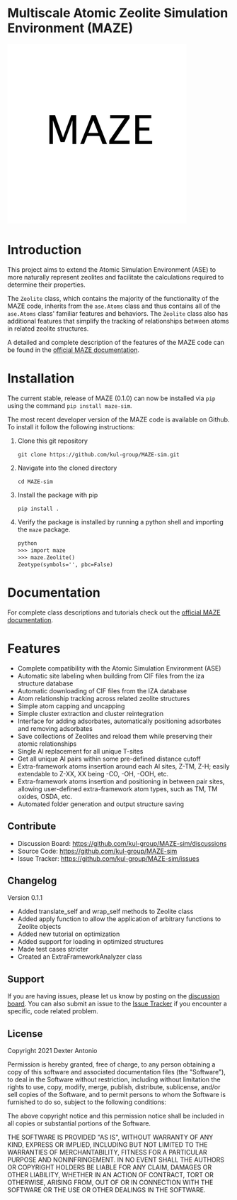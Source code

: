 **M**ultiscale **A**tomic **Z**eolite Simulation **E**nvironment (**MAZE**)
========================================================
!['MAZE Features'](docs/source/maze_gif.gif)

Introduction
===============
This project aims to extend the Atomic Simulation Environment (ASE) to more naturally represent zeolites and facilitate the calculations required to determine their properties. 

The `Zeolite` class, which contains the majority of the functionality of the MAZE code, inherits from the `ase.Atoms` class and thus contains all of the `ase.Atoms` class' familiar features and behaviors. The `Zeolite` class also has additional features that simplify the tracking of relationships between atoms in related zeolite structures. 

A detailed and complete description of the features of the MAZE code can be found in the [official MAZE documentation](https://kul-group.github.io/MAZE-sim/). 


Installation 
=================
The current stable, release of MAZE (0.1.0) can now be installed via `pip` using the command 
`pip install maze-sim`.
 
The most recent developer version of the MAZE code is available on Github. To install it follow the following instructions: 
 
1. Clone this git repository 
    ``` 
    git clone https://github.com/kul-group/MAZE-sim.git
    ```
2. Navigate into the cloned directory 
    ```
    cd MAZE-sim
    ```
3. Install the package with pip
    ```
    pip install . 
    ```
4. Verify the package is installed by running a python shell and importing the ``maze`` package. 
    ```
    python
   >>> import maze 
   >>> maze.Zeolite() 
   Zeotype(symbols='', pbc=False)
    ```
Documentation 
==============
For complete class descriptions and tutorials check out the [official MAZE documentation](https://kul-group.github.io/MAZE-sim/). 

Features 
=======

- Complete compatibility with the Atomic Simulation Environment (ASE)
- Automatic site labeling when building from CIF files from the iza structure database  
- Automatic downloading of CIF files from the IZA database
- Atom relationship tracking across related zeolite structures
- Simple atom capping and uncapping 
- Simple cluster extraction and cluster reintegration  
-	Interface for adding adsorbates, automatically positioning adsorbates and removing adsorbates 
- Save collections of Zeolites and reload them while preserving their atomic relationships 
- Single Al replacement for all unique T-sites
- Get all unique Al pairs within some pre-defined distance cutoff
- Extra-framework atoms insertion around each Al sites, Z-TM, Z-H; easily extendable to Z-XX, XX being -CO, -OH, -OOH, etc.
- Extra-framework atoms insertion and positioning in between pair sites, allowing user-defined extra-framework atom types, such as TM, TM oxides, OSDA, etc.
- Automated folder generation and output structure saving



Contribute
----------

- Discussion Board: https://github.com/kul-group/MAZE-sim/discussions
- Source Code: https://github.com/kul-group/MAZE-sim
- Issue Tracker: https://github.com/kul-group/MAZE-sim/issues

Changelog
---------
Version 0.1.1
* Added translate_self and wrap_self methods to Zeolite class
* Added apply function to allow the application of arbitrary functions to Zeolite objects
* Added new tutorial on optimization
* Added support for loading in optimized structures 
* Made test cases stricter
* Created an ExtraFrameworkAnalyzer class


Support
-------

If you are having issues, please let us know by posting on the [discussion board](https://github.com/kul-group/MAZE-sim/discussions). You can also submit an issue to the [Issue Tracker](https://github.com/kul-group/MAZE-sim/issues) if you encounter a specific, code related problem.  

License
-------

Copyright 2021 Dexter Antonio

Permission is hereby granted, free of charge, to any person obtaining a copy of this software and associated documentation files (the "Software"), to deal in the Software without restriction, including without limitation the rights to use, copy, modify, merge, publish, distribute, sublicense, and/or sell copies of the Software, and to permit persons to whom the Software is furnished to do so, subject to the following conditions:

The above copyright notice and this permission notice shall be included in all copies or substantial portions of the Software.

THE SOFTWARE IS PROVIDED "AS IS", WITHOUT WARRANTY OF ANY KIND, EXPRESS OR IMPLIED, INCLUDING BUT NOT LIMITED TO THE WARRANTIES OF MERCHANTABILITY, FITNESS FOR A PARTICULAR PURPOSE AND NONINFRINGEMENT. IN NO EVENT SHALL THE AUTHORS OR COPYRIGHT HOLDERS BE LIABLE FOR ANY CLAIM, DAMAGES OR OTHER LIABILITY, WHETHER IN AN ACTION OF CONTRACT, TORT OR OTHERWISE, ARISING FROM, OUT OF OR IN CONNECTION WITH THE SOFTWARE OR THE USE OR OTHER DEALINGS IN THE SOFTWARE.
